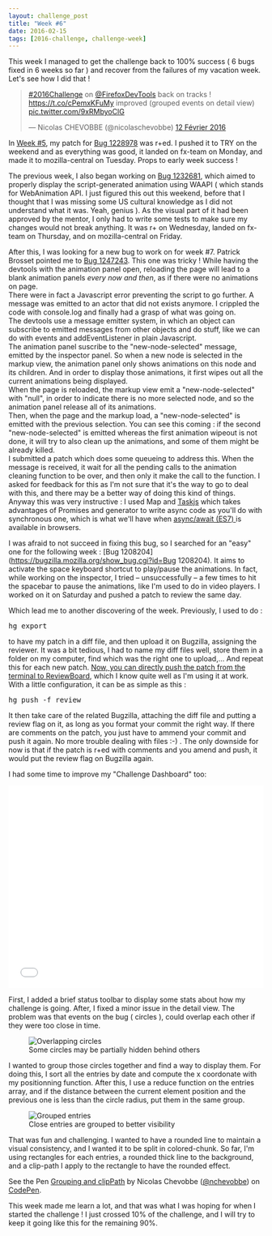 ```yaml
---
layout: challenge_post
title: "Week #6"
date: 2016-02-15
tags: [2016-challenge, challenge-week]
---
```

This week I managed to get the challenge back to 100% success ( 6 bugs fixed in 6 weeks so far ) and recover from the failures of my vacation week. Let's see how I did that !

<blockquote class="twitter-tweet" data-lang="fr"><p lang="en" dir="ltr"><a href="https://twitter.com/hashtag/2016Challenge?src=hash">#2016Challenge</a> on <a href="https://twitter.com/FirefoxDevTools">@FirefoxDevTools</a> back on tracks ! <a href="https://t.co/cPemxKFuMy">https://t.co/cPemxKFuMy</a> improved (grouped events on detail view) <a href="https://t.co/9xRMbyoClG">pic.twitter.com/9xRMbyoClG</a></p>&mdash; Nicolas CHEVOBBE (@nicolaschevobbe) <a href="https://twitter.com/nicolaschevobbe/status/698174761793409024">12 Février 2016</a></blockquote>
<script async src="//platform.twitter.com/widgets.js" charset="utf-8"></script>

In [Week #5](http://nicolaschevobbe.com/2016/02/07/Week-5.html), my patch for [Bug 1228978](https://bugzilla.mozilla.org/show_bug.cgi?id=1228978) was r+ed. I pushed it to TRY on the weekend and as everything was good, it landed on fx-team on Monday, and made it to mozilla-central on Tuesday. Props to early week success !

The previous week, I also began working on [Bug 1232681](https://bugzilla.mozilla.org/show_bug.cgi?id=1232681), which aimed to properly display the script-generated animation using WAAPI ( which stands for WebAnimation API. I just figured this out this weekend, before that I thought that I was missing some US cultural knowledge as I did not understand what it was. Yeah, genius ). As the visual part of it had been approved by the mentor, I only had to write some tests to make sure my changes would not break anything. It was r+ on Wednesday, landed on fx-team on Thursday, and on mozilla-central on Friday.

After this, I was looking for a new bug to work on for week #7. Patrick Brosset pointed me to [Bug 1247243](https://bugzilla.mozilla.org/show_bug.cgi?id=1247243).
This one was tricky ! While having the devtools with the animation panel open, reloading the page will lead to a blank animation panels *every now and then*, as if there were no animations on page.<br>There were in fact a Javascript error preventing the script to go further. A message was emitted to an actor that did not exists anymore. I crippled the code with console.log and finally had a grasp of what was going on.<br>
The devtools use a message emitter system, in which an object can subscribe to emitted messages from other objects and do stuff, like we can do with events and addEventListener in plain Javascript.<br>
The animation panel suscribe to the "new-node-selected" message, emitted by the inspector panel. So when a new node is selected in the markup view, the animation panel only shows animations on this node and its children. And in order to display those animations, it first wipes out all the current animations being displayed.<br>
When the page is reloaded, the markup view emit a "new-node-selected" with "null", in order to indicate there is no more selected node, and so the animation panel release all of its animations.<br>
Then, when the page and the markup load, a "new-node-selected" is emitted with the previous selection.
You can see this coming : if the second "new-node-selected" is emitted whereas the first animation wipeout is not done, it will try to also clean up the animations, and some of them might be already killed.<br>
I submitted a patch which does some queueing to address this. When the message is received, it wait for all the pending calls to the animation cleaning function to be over, and then only it make the call to the function. I asked for feedback for this as I'm not sure that it's the way to go to deal with this, and there may be a better way of doing this kind of things.<br>
Anyway this was very instructive : I used Map and [Taskjs](http://taskjs.org/) which takes advantages of Promises and generator to write async code as you'll do with synchronous one, which is what we'll have when [async/await (ES7) ](https://ponyfoo.com/articles/understanding-javascript-async-await) is available in browsers.

I was afraid to not succeed in fixing this bug, so I searched for an "easy" one for the following week : [Bug 1208204](https://bugzilla.mozilla.org/show_bug.cgi?id=Bug 1208204). It aims to activate the space keyboard shortcut to play/pause the animations. In fact, while working on the inspector, I tried – unsuccessfully – a few times to hit the spacebar to pause the animations, like I'm used to do in video players. I worked on it on Saturday and pushed a patch to review the same day.

Which lead me to another discovering of the week. Previously, I used to do : <pre>hg export</pre>
to have my patch in a diff file, and then upload it on Bugzilla, assigning the reviewer. It was a bit tedious, I had to name my diff files well, store them in a folder on my computer, find which was the right one to upload,… And repeat this for each new patch. [Now, you can directly push the patch from the terminal to ReviewBoard](http://mozilla-version-control-tools.readthedocs.org/en/latest/mozreview.html), which I know quite well as I'm using it at work. With a little configuration, it can be as simple as this :
<pre>hg push -f review</pre>

It then take care of the related Bugzilla, attaching the diff file and putting a review flag on it, as long as you format your commit the right way. If there are comments on the patch, you just have to ammend your commit and push it again. No more trouble dealing with files :-) . The only downside for now is that if the patch is r+ed with comments and you amend and push, it would put the review flag on Bugzilla again.


I had some time to improve my "Challenge Dashboard" too:

<iframe height='400' scrolling='no' src='//codepen.io/nchevobbe/embed/yebMxM/?height=400&theme-id=12994&default-tab=result&bugId=1232681' frameborder='no' allowtransparency='true' allowfullscreen='true' style='width: 100%;'>See the Pen <a href='http://codepen.io/nchevobbe/pen/yebMxM/'>Bugzilla Timeline</a> by Nicolas Chevobbe (<a href='http://codepen.io/nchevobbe'>@nchevobbe</a>) on <a href='http://codepen.io'>CodePen</a>.
</iframe>

First, I added a brief status toolbar to display some stats about how my challenge is going. After, I fixed a minor issue in the detail view.
The problem was that events on the bug ( circles ), could overlap each other if they were too close in time.

<figure>
<img src="http://i.imgur.com/KUBFvfj.png" title="Overlapping circles">
<figcaption>Some circles may be partially hidden behind others</figcaption>
</figure>

I wanted to group those circles together and find a way to display them.
For doing this, I sort all the entries by date and compute the x coordonate with my positionning function. After this, I use a reduce function on the entries array, and if the distance between the current element position and the previous one is less than the circle radius, put them in the same group.

<figure>
<img src="http://i.imgur.com/Vmzu0aE.png" title="Grouped entries">
<figcaption>Close entries are grouped to better visibility</figcaption>
</figure>

That was fun and challenging. I wanted to have a rounded line to maintain a visual consistency, and I wanted it to be split in colored-chunk. So far, I'm using rectangles for each entries, a rounded thick line to the background, and a clip-path I apply to the rectangle to have the rounded effect.

<p data-height="268" data-theme-id="12994" data-slug-hash="wMNbWm" data-default-tab="result" data-user="nchevobbe" class='codepen'>See the Pen <a href='http://codepen.io/nchevobbe/pen/wMNbWm/'>Grouping and clipPath</a> by Nicolas Chevobbe (<a href='http://codepen.io/nchevobbe'>@nchevobbe</a>) on <a href='http://codepen.io'>CodePen</a>.</p>
<script async src="//assets.codepen.io/assets/embed/ei.js"></script>

This week made me learn a lot, and that was what I was hoping for when I started the challenge ! I just crossed 10% of the challenge, and I will try to keep it going like this for the remaining 90%.
